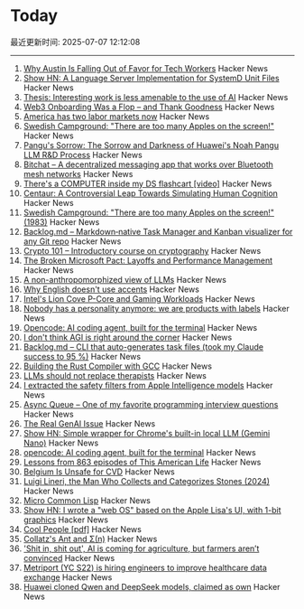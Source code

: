 # Today

最近更新时间: 2025-07-07 12:12:08

--- 
1. [Why Austin Is Falling Out of Favor for Tech Workers](https://www.wsj.com/podcasts/tech-news-briefing/why-austin-is-falling-out-of-favor-for-tech-workers/8bc9e026-76ef-46c8-933e-ec6901b3eb38) Hacker News
2. [Show HN: A Language Server Implementation for SystemD Unit Files](https://github.com/JFryy/systemd-lsp) Hacker News
3. [Thesis: Interesting work is less amenable to the use of AI](https://remark.ing/rob/rob/Thesis-interesting-work-ie) Hacker News
4. [Web3 Onboarding Was a Flop – and Thank Goodness](https://tomhadley.link/blog/web3-onboarding-flop) Hacker News
5. [America has two labor markets now](https://www.axios.com/2025/07/06/unemployment-job-market-education-health-care) Hacker News
6. [Swedish Campground: "There are too many Apples on the screen!"](https://www.folklore.org/Swedish_Campground.html) Hacker News
7. [Pangu's Sorrow: The Sorrow and Darkness of Huawei's Noah Pangu LLM R&D Process](https://github.com/moonlightelite/True-Story-of-Pangu/blob/main/README.md) Hacker News
8. [Bitchat – A decentralized messaging app that works over Bluetooth mesh networks](https://github.com/jackjackbits/bitchat) Hacker News
9. [There's a COMPUTER inside my DS flashcart [video]](https://www.youtube.com/watch?v=uq0pJmd7GAA) Hacker News
10. [Centaur: A Controversial Leap Towards Simulating Human Cognition](https://insidescientific.com/centaur-a-controversial-leap-towards-simulating-human-cognition/) Hacker News
11. [Swedish Campground: "There are too many Apples on the screen!" (1983)](https://www.folklore.org/Swedish_Campground.html) Hacker News
12. [Backlog.md – Markdown‑native Task Manager and Kanban visualizer for any Git repo](https://github.com/MrLesk/Backlog.md) Hacker News
13. [Crypto 101 – Introductory course on cryptography](https://www.crypto101.io/) Hacker News
14. [The Broken Microsoft Pact: Layoffs and Performance Management](https://danielsada.tech/blog/microsoft-pact/) Hacker News
15. [A non-anthropomorphized view of LLMs](http://addxorrol.blogspot.com/2025/07/a-non-anthropomorphized-view-of-llms.html) Hacker News
16. [Why English doesn't use accents](https://www.deadlanguagesociety.com/p/why-english-doesnt-use-accents) Hacker News
17. [Intel's Lion Cove P-Core and Gaming Workloads](https://chipsandcheese.com/p/intels-lion-cove-p-core-and-gaming) Hacker News
18. [Nobody has a personality anymore: we are products with labels](https://www.freyaindia.co.uk/p/nobody-has-a-personality-anymore) Hacker News
19. [Opencode: AI coding agent, built for the terminal](https://github.com/sst/opencode) Hacker News
20. [I don't think AGI is right around the corner](https://www.dwarkesh.com/p/timelines-june-2025) Hacker News
21. [Backlog.md – CLI that auto-generates task files (took my Claude success to 95 %)](https://github.com/MrLesk/Backlog.md) Hacker News
22. [Building the Rust Compiler with GCC](https://fractalfir.github.io/generated_html/cg_gcc_bootstrap.html) Hacker News
23. [LLMs should not replace therapists](https://arxiv.org/abs/2504.18412) Hacker News
24. [I extracted the safety filters from Apple Intelligence models](https://github.com/BlueFalconHD/apple_generative_model_safety_decrypted) Hacker News
25. [Async Queue – One of my favorite programming interview questions](https://davidgomes.com/async-queue-interview-ai/) Hacker News
26. [The Real GenAI Issue](https://www.tbray.org/ongoing/When/202x/2025/07/06/AI-Manifesto) Hacker News
27. [Show HN: Simple wrapper for Chrome's built-in local LLM (Gemini Nano)](https://github.com/kstonekuan/simple-chromium-ai) Hacker News
28. [opencode: AI coding agent, built for the terminal](https://github.com/sst/opencode) Hacker News
29. [Lessons from 863 episodes of This American Life](https://indarktrees.com/misc/tal/) Hacker News
30. [Belgium Is Unsafe for CVD](https://floort.net/posts/belgium-unsafe-for-cvd/) Hacker News
31. [Luigi Lineri, the Man Who Collects and Categorizes Stones (2024)](https://mossandfog.com/luigi-lineri-the-man-who-collects-and-categorizes-stones/) Hacker News
32. [Micro Common Lisp](https://t3x.org/mcl/index.html) Hacker News
33. [Show HN: I wrote a "web OS" based on the Apple Lisa's UI, with 1-bit graphics](https://alpha.lisagui.com/) Hacker News
34. [Cool People [pdf]](https://www.apa.org/pubs/journals/releases/xge-xge0001799.pdf) Hacker News
35. [Collatz's Ant and Σ(n)](https://gbragafibra.github.io/2025/07/06/collatz_ant5.html) Hacker News
36. ['Shit in, shit out', AI is coming for agriculture, but farmers aren’t convinced](https://theconversation.com/shit-in-shit-out-ai-is-coming-for-agriculture-but-farmers-arent-convinced-259997) Hacker News
37. [Metriport (YC S22) is hiring engineers to improve healthcare data exchange](https://www.ycombinator.com/companies/metriport/jobs/Rn2Je8M-software-engineer) Hacker News
38. [Huawei cloned Qwen and DeepSeek models, claimed as own](https://dilemmaworks.substack.com/p/whistleblower-huawei-cloned-and-renamed) Hacker News
